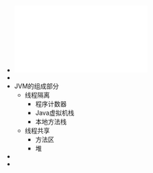 - ![深入理解Java虚拟机：JVM高级特性与最佳实践（第3版） 【文字版】 (周志明 [周志明]) (Z-Library).pdf](../assets/深入理解Java虚拟机：JVM高级特性与最佳实践（第3版）_【文字版】_(周志明_[周志明])_(Z-Library)_1735734177905_0.pdf)
-
- JVM的组成部分
	- 线程隔离
		- 程序计数器
		- Java虚拟机栈
		- 本地方法栈
	- 线程共享
		- 方法区
		- 堆
-
-